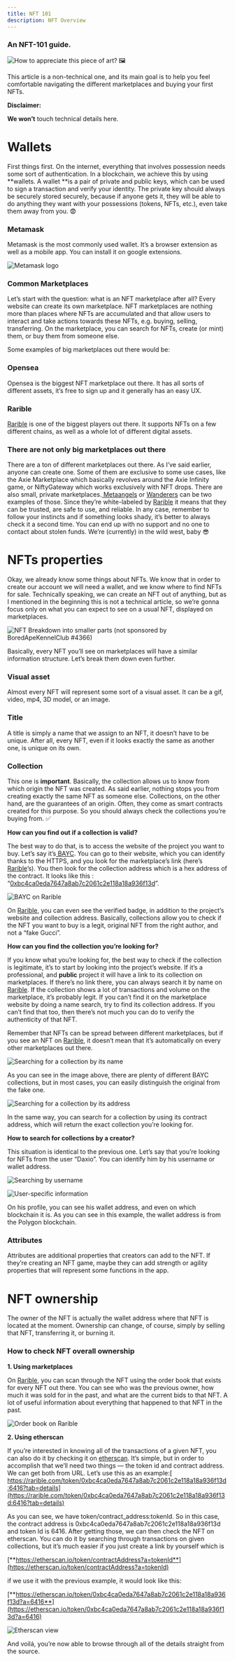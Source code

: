 ```yaml
---
title: NFT 101
description: NFT Overview
---
```


### An NFT-101 guide.

![How to appreciate this piece of art? 🖼](./img/nft101_1.png)

This article is a non-technical one, and its main goal is to help you feel comfortable navigating the different marketplaces and buying your first NFTs.

**Disclaimer:**

**We won’t** touch technical details here.

# Wallets

First things first. On the internet, everything that involves possession needs some sort of authentication. In a blockchain, we achieve this by using **wallets. A wallet **is a pair of private and public keys, which can be used to sign a transaction and verify your identity. The private key should always be securely stored securely, because if anyone gets it, they will be able to do anything they want with your possessions (tokens, NFTs, etc.), even take them away from you. 😨

### Metamask

Metamask is the most commonly used wallet. It’s a browser extension as well as a mobile app. You can install it on google extensions.

![Metamask logo](./img/0*O3cxFeSMnxANZerg.png)

### Common Marketplaces

Let’s start with the question: what is an NFT marketplace after all? Every website can create its own marketplace. NFT marketplaces are nothing more than places where NFTs are accumulated and that allow users to interact and take actions towards these NFTs, e.g. buying, selling, transferring. On the marketplace, you can search for NFTs, create (or mint) them, or buy them from someone else.

Some examples of big marketplaces out there would be:

### Opensea

Opensea is the biggest NFT marketplace out there. It has all sorts of different assets, it’s free to sign up and it generally has an easy UX.

### Rarible

[Rarible](https://rarible.com/) is one of the biggest players out there. It supports NFTs on a few different chains, as well as a whole lot of different digital assets.

### There are not only big marketplaces out there

There are a ton of different marketplaces out there. As I’ve said earlier, anyone can create one. Some of them are exclusive to some use cases, like the Axie Marketplace which basically revolves around the Axie Infinity game, or NiftyGateway which works exclusively with NFT drops. There are also small, private marketplaces.[ Metaangels](https://www.metaangelsnft.com/) or [Wanderers](https://www.wanderers.ai/) can be two examples of those. Since they’re white-labeled by [Rarible](https://rarible.com/) it means that they can be trusted, are safe to use, and reliable. In any case, remember to follow your instincts and if something looks shady, it’s better to always check it a second time. You can end up with no support and no one to contact about stolen funds. We’re (currently) in the wild west, baby 😎

# NFTs properties

Okay, we already know some things about NFTs. We know that in order to create our account we will need a wallet, and we know where to find NFTs for sale. Technically speaking, we can create an NFT out of anything, but as I mentioned in the beginning this is not a technical article, so we’re gonna focus only on what you can expect to see on a usual NFT, displayed on marketplaces.

![NFT Breakdown into smaller parts (not sponsored by BoredApeKennelClub #4366)](./img/0*hOpB-TGWR1p-9B6J.png)

Basically, every NFT you’ll see on marketplaces will have a similar information structure. Let’s break them down even further.

### Visual asset

Almost every NFT will represent some sort of a visual asset. It can be a gif, video, mp4, 3D model, or an image.

### Title

A title is simply a name that we assign to an NFT, it doesn’t have to be unique. After all, every NFT, even if it looks exactly the same as another one, is unique on its own.

### Collection

This one is **important**. Basically, the collection allows us to know from which origin the NFT was created. As said earlier, nothing stops you from creating exactly the same NFT as someone else. Collections, on the other hand, are the guarantees of an origin. Often, they come as smart contracts created for this purpose. So you should always check the collections you’re buying from. ✅

**How can you find out if a collection is valid?**

The best way to do that, is to access the website of the project you want to buy. Let’s say it’s[ BAYC](https://boredapeyachtclub.com/#/home). You can go to their website, which you can identify thanks to the HTTPS, and you look for the marketplace’s link (here’s [Rarible](https://rarible.com/)’s). You then look for the collection address which is a hex address of the contract. It looks like this : “[0xbc4ca0eda7647a8ab7c2061c2e118a18a936f13d](https://rarible.com/boredapeyachtclub/items)”.

![BAYC on Rarible](./img/0*V0Z6klU1QXPY5bPi.png)

On [Rarible](https://rarible.com/), you can even see the verified badge, in addition to the project’s website and collection address. Basically, collections allow you to check if the NFT you want to buy is a legit, original NFT from the right author, and not a “fake Gucci”.

**How can you find the collection you’re looking for?**

If you know what you’re looking for, the best way to check if the collection is legitimate, it’s to start by looking into the project’s website. If it’s a professional, and **public** project it will have a link to its collection on marketplaces. If there’s no link there, you can always search it by name on [Rarible](https://rarible.com/). If the collection shows a lot of transactions and volume on the marketplace, it’s probably legit. If you can’t find it on the marketplace website by doing a name search, try to find its collection address. If you can’t find that too, then there’s not much you can do to verify the authenticity of that NFT.

Remember that NFTs can be spread between different marketplaces, but if you see an NFT on [Rarible](https://rarible.com/), it doesn’t mean that it’s automatically on every other marketplaces out there.

![Searching for a collection by its name](./img/0*IivI_8O8gZcY5qv1.png)

As you can see in the image above, there are plenty of different BAYC collections, but in most cases, you can easily distinguish the original from the fake one.

![Searching for a collection by its address](./img/0*E-gGx8KHBg9_RM13.png)

In the same way, you can search for a collection by using its contract address, which will return the exact collection you’re looking for.

**How to search for collections by a creator?**

This situation is identical to the previous one. Let’s say that you’re looking for NFTs from the user “Daxio”. You can identify him by his username or wallet address.

![Searching by username](./img/0*-cg5cqnyp9GA1SAe.png)

![User-specific information](./img/0*SrTrfbqQuo0f-k0s.png)

On his profile, you can see his wallet address, and even on which blockchain it is. As you can see in this example, the wallet address is from the Polygon blockchain.

### Attributes

Attributes are additional properties that creators can add to the NFT. If they’re creating an NFT game, maybe they can add strength or agility properties that will represent some functions in the app.

# NFT ownership

The owner of the NFT is actually the wallet address where that NFT is located at the moment. Ownership can change, of course, simply by selling that NFT, transferring it, or burning it.

### How to check NFT overall ownership

**1. Using marketplaces**

On [Rarible](https://rarible.com/), you can scan through the NFT using the order book that exists for every NFT out there. You can see who was the previous owner, how much it was sold for in the past, and what are the current bids to that NFT. A lot of useful information about everything that happened to that NFT in the past.

![Order book on Rarible](./img/0*D29NNRpxb7mrhDhk.png)

**2. Using etherscan**

If you’re interested in knowing all of the transactions of a given NFT, you can also do it by checking it on [etherscan](https://etherscan.io/). It’s simple, but in order to accomplish that we’ll need two things — the token id and contract address. We can get both from URL. Let’s use this as an example:[ https://rarible.com/token/0xbc4ca0eda7647a8ab7c2061c2e118a18a936f13d:6416?tab=details](https://rarible.com/token/0xbc4ca0eda7647a8ab7c2061c2e118a18a936f13d:6416?tab=details)

As you can see, we have token/contract_address:tokenId. So in this case, the contract address is 0xbc4ca0eda7647a8ab7c2061c2e118a18a936f13d and token Id is 6416. After getting those, we can then check the NFT on etherscan. You can do it by searching through transactions on given collections, but it’s much easier if you just create a link by yourself which is

[**https://etherscan.io/token/contractAddress?a=tokenId**](https://etherscan.io/token/contractAddress?a=tokenId)

if we use it with the previous example, it would look like this:

[**https://etherscan.io/token/0xbc4ca0eda7647a8ab7c2061c2e118a18a936f13d?a=6416**](https://etherscan.io/token/0xbc4ca0eda7647a8ab7c2061c2e118a18a936f13d?a=6416)

![Etherscan view](./img/0*ieWs4OtyzX5mf94l.png)

And voilá, you’re now able to browse through all of the details straight from the source.
